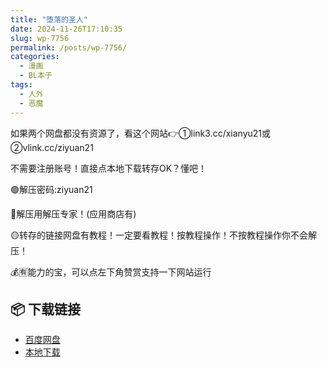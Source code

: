 ```yaml
---
title: "堕落的圣人"
date: 2024-11-26T17:10:35
slug: wp-7756
permalink: /posts/wp-7756/
categories:
  - 漫画
  - BL本子
tags:
  - 人外
  - 恶魔
---
```


如果两个网盘都没有资源了，看这个网站👉①link3.cc/xianyu21或②vlink.cc/ziyuan21

不需要注册账号！直接点本地下载转存OK？懂吧！

🟢解压密码:ziyuan21

🔵解压用解压专家！(应用商店有)

🟡转存的链接网盘有教程！一定要看教程！按教程操作！不按教程操作你不会解压！

💰🈶能力的宝，可以点左下角赞赏支持一下网站运行

## 📦 下载链接
- [百度网盘](https://blziyuan21.com/pay-download/7756?key=1b02035557&down_id=0)
- [本地下载](https://blziyuan21.com/pay-download/7756?key=1b02035557&down_id=1)

